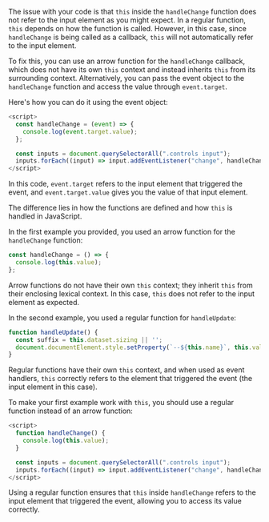 The issue with your code is that `this` inside the `handleChange` function does not refer to the input element as you might expect. In a regular function, `this` depends on how the function is called. However, in this case, since `handleChange` is being called as a callback, `this` will not automatically refer to the input element.

To fix this, you can use an arrow function for the `handleChange` callback, which does not have its own `this` context and instead inherits `this` from its surrounding context. Alternatively, you can pass the event object to the `handleChange` function and access the value through `event.target`.

Here's how you can do it using the event object:

```javascript
<script>
  const handleChange = (event) => {
    console.log(event.target.value);
  };

  const inputs = document.querySelectorAll(".controls input");
  inputs.forEach((input) => input.addEventListener("change", handleChange));
</script>
```

In this code, `event.target` refers to the input element that triggered the event, and `event.target.value` gives you the value of that input element.

The difference lies in how the functions are defined and how `this` is handled in JavaScript.

In the first example you provided, you used an arrow function for the `handleChange` function:

```javascript
const handleChange = () => {
  console.log(this.value);
};
```

Arrow functions do not have their own `this` context; they inherit `this` from their enclosing lexical context. In this case, `this` does not refer to the input element as expected.

In the second example, you used a regular function for `handleUpdate`:

```javascript
function handleUpdate() {
  const suffix = this.dataset.sizing || '';
  document.documentElement.style.setProperty(`--${this.name}`, this.value + suffix);
}
```

Regular functions have their own `this` context, and when used as event handlers, `this` correctly refers to the element that triggered the event (the input element in this case).

To make your first example work with `this`, you should use a regular function instead of an arrow function:

```javascript
<script>
  function handleChange() {
    console.log(this.value);
  }

  const inputs = document.querySelectorAll(".controls input");
  inputs.forEach((input) => input.addEventListener("change", handleChange));
</script>
```

Using a regular function ensures that `this` inside `handleChange` refers to the input element that triggered the event, allowing you to access its value correctly.